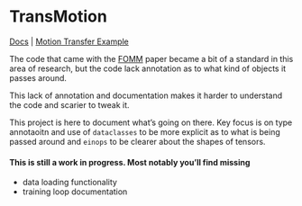 # TransMotion

[Docs](https://gaxler.github.io/transmotion/doc/) | [Motion Transfer Example](https://gaxler.github.io/transmotion/book/demo.html)


The code that came with the
[FOMM](https://github.com/AliaksandrSiarohin/first-order-model) paper
became a bit of a standard in this area of research, but the code lack
annotation as to what kind of objects it passes around.

This lack of annotation and documentation makes it harder to understand
the code and scarier to tweak it.

This project is here to document what’s going on there. Key focus is on
type annotaoitn and use of `dataclasses` to be more explicit as to what
is being passed around and `einops` to be clearer about the shapes of
tensors.

#### This is still a work in progress. Most notably you’ll find missing

-   data loading functionality
-   training loop documentation


